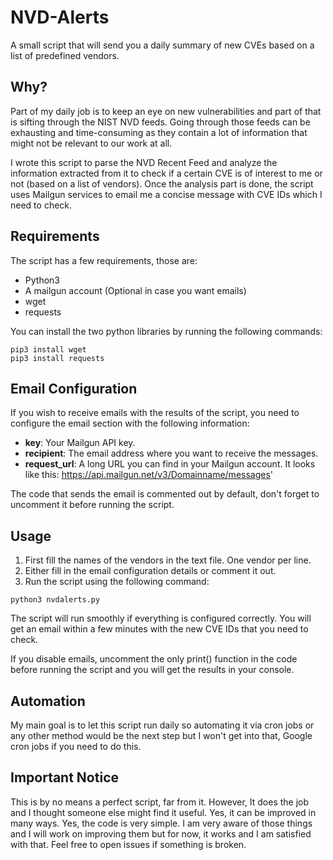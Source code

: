 # NVD-Alerts
A small script that will send you a daily summary of new CVEs based on a list of predefined vendors.

## Why?

Part of my daily job is to keep an eye on new vulnerabilities and part of that is sifting through the NIST NVD feeds. Going through those feeds can be exhausting and time-consuming as they contain a lot of information that might not be relevant to our work at all.

I wrote this script to parse the NVD Recent Feed and analyze the information extracted from it to check if a certain CVE is of interest to me or not (based on a list of vendors). Once the analysis part is done, the script uses Mailgun services to email me a concise message with CVE IDs which I need to check.

## Requirements

The script has a few requirements, those are:

- Python3
- A mailgun account (Optional in case you want emails)
- wget
- requests

You can install the two python libraries by running the following commands:

```
pip3 install wget
pip3 install requests
```

## Email Configuration

If you wish to receive emails with the results of the script, you need to configure the email section with the following information:

- **key**: Your Mailgun API key.
- **recipient**: The email address where you want to receive the messages.
- **request_url**: A long URL you can find in your Mailgun account. It looks like this: https://api.mailgun.net/v3/Domainname/messages'

The code that sends the email is commented out by default, don't forget to uncomment it before running the script.

## Usage

1. First fill the names of the vendors in the text file. One vendor per line.
2. Either fill in the email configuration details or comment it out.
3. Run the script using the following command:

```
python3 nvdalerts.py
```

The script will run smoothly if everything is configured correctly. You will get an email within a few minutes with the new CVE IDs that you need to check. 

If you disable emails, uncomment the only print() function in the code before running the script and you will get the results in your console.

## Automation

My main goal is to let this script run daily so automating it via cron jobs or any other method would be the next step but I won't get into that, Google cron jobs if you need to do this.

## Important Notice

This is by no means a perfect script, far from it. However, It does the job and I thought someone else might find it useful. Yes, it can be improved in many ways. Yes, the code is very simple. I am very aware of those things and I will work on improving them but for now, it works and I am satisfied with that. Feel free to open issues if something is broken.
